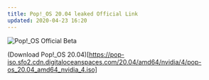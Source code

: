 ```yaml
---
title: Pop!_OS 20.04 leaked Official Link
updated: 2020-04-23 16:20
---
```


![Pop!_OS Official Beta](https://avatars2.githubusercontent.com/u/33131755)

(Download Pop!_OS 20.04)[https://pop-iso.sfo2.cdn.digitaloceanspaces.com/20.04/amd64/nvidia/4/pop-os_20.04_amd64_nvidia_4.iso]

